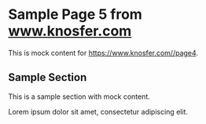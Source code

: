 # Sample Page 5 from www.knosfer.com

This is mock content for https://www.knosfer.com//page4.

## Sample Section

This is a sample section with mock content.

Lorem ipsum dolor sit amet, consectetur adipiscing elit.